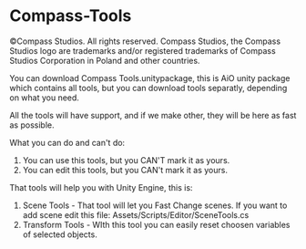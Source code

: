 # Compass-Tools
©Compass Studios. All rights reserved. Compass Studios, the Compass Studios logo are trademarks and/or registered trademarks of Compass Studios Corporation in Poland and other countries.

You can download Compass Tools.unitypackage, this is AiO unity package which contains all tools, but you can download tools separatly, depending on what you need.

All the tools will have support, and if we make other, they will be here as fast as possible. 

What you can do and can't do:
1. You can use this tools, but you CAN'T mark it as yours.
2. You can edit this tools, but you CAN't mark it as yours.

That tools will help you with Unity Engine, this is:
1. Scene Tools - That tool will let you Fast Change scenes. If you want to add scene edit this file: Assets/Scripts/Editor/SceneTools.cs
2. Transform Tools - WIth this tool you can easily reset choosen variables of selected objects.
